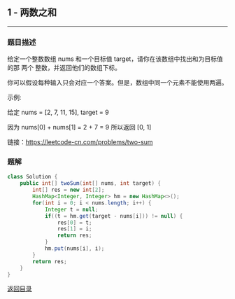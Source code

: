 ## **1 - 两数之和**
------------------------

### **题目描述**
给定一个整数数组 nums 和一个目标值 target，请你在该数组中找出和为目标值的那 两个 整数，并返回他们的数组下标。

你可以假设每种输入只会对应一个答案。但是，数组中同一个元素不能使用两遍。  
  
示例:

给定 nums = [2, 7, 11, 15], target = 9

因为 nums[0] + nums[1] = 2 + 7 = 9
所以返回 [0, 1]  

链接：https://leetcode-cn.com/problems/two-sum

### **题解**
  
``` java
class Solution {
    public int[] twoSum(int[] nums, int target) {
        int[] res = new int[2];
        HashMap<Integer, Integer> hm = new HashMap<>();
        for(int i = 0; i < nums.length; i++) {
            Integer t = null;
            if((t = hm.get(target - nums[i])) != null) {
                res[0] = t;
                res[1] = i;
                return res;
            }
            hm.put(nums[i], i);
        }
        return res;
    }
}
```

  
[返回目录](https://maxwell-l.github.io/WriteSomething/something/leetcode)